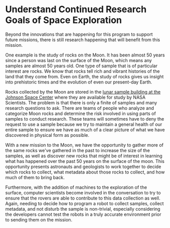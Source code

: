 # Understand Continued Research Goals of Space Exploration

Beyond the innovations that are happening for this program to support future missions, there is still research happening that will benefit from this mission. 

One example is the study of rocks on the Moon. It has been almost 50 years since a person was last on the surface of the Moon, which means any samples are almost 50 years old. One type of sample that is of particular interest are rocks. We know that rocks tell rich and vibrant histories of the land that they come from. Even on Earth, the study of rocks gives us insight into prehistoric times and the evolution of even our present-day Earth. 

Rocks collected by the Moon are stored in the [lunar sample building at the Johnson Space Center](https://curator.jsc.nasa.gov/lunar/) where they are available for study by NASA Scientists. The problem is that there is only a finite of samples and many research questions to ask. There are teams of people who analyze and categorize Moon rocks and determine the risk involved in using parts of samples to conduct research. These teams will sometimes have to deny the request to use a sample because we try to maintain a general health of our entire sample to ensure we have as much of a clear picture of what we have discovered in physical form as possible. 

With a new mission to the Moon, we have the opportunity to gather more of the same rocks we've gathered in the past to increase the size of the samples, as well as discover new rocks that might be of interest in learning what has happened over the past 50 years on the surface of the moon. This opportunity presents astronauts and geologists to work together to decide which rocks to collect, what metadata about those rocks to collect, and how much of them to bring back. 

Furthermore, with the addition of machines to the exploration of the surface, computer scientists become involved in the conversation to try to ensure that the rovers are able to contribute to this data collection as well. Again, needing to decide how to program a robot to collect samples, collect metadata, and not disturb the sample is non-trivial, especially considering the developers cannot test the robots in a truly accurate environment prior to sending them on the mission. 